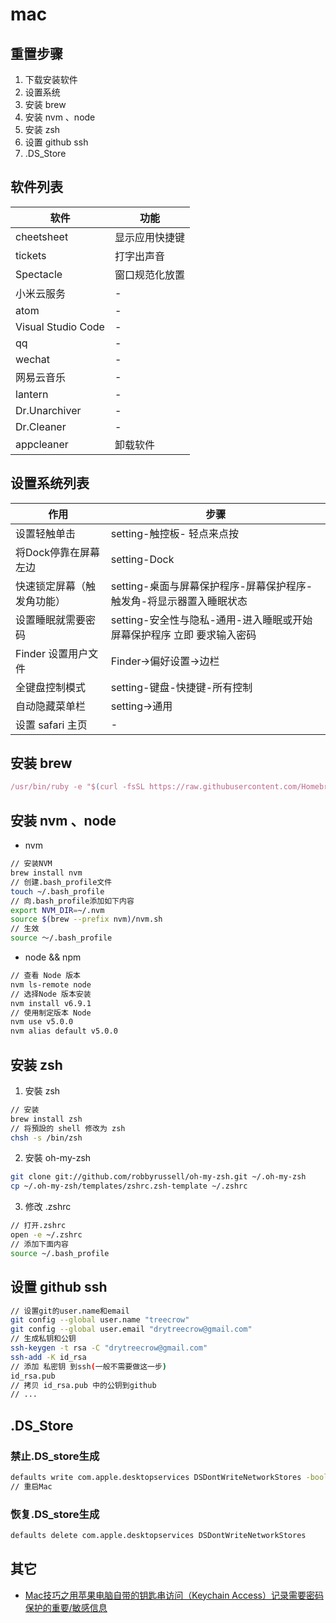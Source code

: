 # mac

## 重置步骤

1. 下载安装软件
2. 设置系统
3. 安装 brew
4. 安装 nvm 、node
5. 安装 zsh
6. 设置 github ssh
7. .DS_Store

## 软件列表

| 软件                 | 功能      |
|--------------------|---------|
| cheetsheet         | 显示应用快捷键 |
| tickets            | 打字出声音   |
| Spectacle          | 窗口规范化放置 |
| 小米云服务              | -       |
| atom               | -       |
| Visual Studio Code | -       |
| qq                 | -       |
| wechat             | -       |
| 网易云音乐              | -       |
| lantern            | -       |
| Dr.Unarchiver      | -       |
| Dr.Cleaner         | -       |
| appcleaner         | 卸载软件    |

## 设置系统列表

| 作用            | 步骤                                        |
|---------------|-------------------------------------------|
| 设置轻触单击        | setting-触控板- 轻点来点按                        |
| 将Dock停靠在屏幕左边  | setting-Dock                              |
| 快速锁定屏幕（触发角功能） | setting-桌面与屏幕保护程序-屏幕保护程序-触发角-将显示器置入睡眠状态   |
| 设置睡眠就需要密码     | setting-安全性与隐私-通用-进入睡眠或开始屏幕保护程序 立即 要求输入密码 |
| Finder 设置用户文件 | Finder->偏好设置->边栏                          |
| 全键盘控制模式       | setting-键盘-快捷键-所有控制                       |
| 自动隐藏菜单栏       | setting->通用                               |
| 设置 safari 主页  | -                                         |

## 安装 brew

``` javascript
/usr/bin/ruby -e "$(curl -fsSL https://raw.githubusercontent.com/Homebrew/install/master/install)"
```

## 安装  nvm 、node

- nvm

```bash
// 安装NVM
brew install nvm
// 创建.bash_profile文件
touch ~/.bash_profile
// 向.bash_profile添加如下内容
export NVM_DIR=~/.nvm
source $(brew --prefix nvm)/nvm.sh
// 生效
source ～/.bash_profile
```

- node && npm 

```bash
// 查看 Node 版本
nvm ls-remote node
// 选择Node 版本安装
nvm install v6.9.1
// 使用制定版本 Node
nvm use v5.0.0
nvm alias default v5.0.0
```

## 安装 zsh

1. 安裝 zsh

```bash
// 安装
brew install zsh
// 将預設的 shell 修改为 zsh
chsh -s /bin/zsh
```

2. 安裝 oh-my-zsh

```bash
git clone git://github.com/robbyrussell/oh-my-zsh.git ~/.oh-my-zsh
cp ~/.oh-my-zsh/templates/zshrc.zsh-template ~/.zshrc
```

3. 修改 .zshrc

```bash
// 打开.zshrc
open -e ~/.zshrc
// 添加下面内容
source ~/.bash_profile
```

## 设置 github ssh

```bash
// 设置git的user.name和email
git config --global user.name "treecrow"
git config --global user.email "drytreecrow@gmail.com" 
// 生成私钥和公钥
ssh-keygen -t rsa -C "drytreecrow@gmail.com"
ssh-add -K id_rsa
// 添加 私密钥 到ssh(一般不需要做这一步)
id_rsa.pub
// 拷贝 id_rsa.pub 中的公钥到github
// ...
```

## .DS_Store

### 禁止.DS_store生成

```bash
defaults write com.apple.desktopservices DSDontWriteNetworkStores -bool TRUE
// 重启Mac
```

### 恢复.DS_store生成

```bash
defaults delete com.apple.desktopservices DSDontWriteNetworkStores
```

## 其它

- [Mac技巧之用苹果电脑自带的钥匙串访问（Keychain Access）记录需要密码保护的重要/敏感信息](http://www.mac52ipod.cn/post/mac-keychain-access-password-protected-inportant-info.php)
